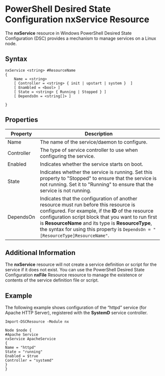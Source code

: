 # PowerShell Desired State Configuration nxService Resource

The __nxService__ resource in Windows PowerShell Desired State Configuration (DSC) provides a mechanism to manage services on a Linux node.

## Syntax


```
nxService <string> #ResourceName
{
    Name = <string>
    [ Controller = <string> { init | upstart | system }  ]
    [ Enambled = <bool> ]
    [ State = <string> { Running | Stopped } ]
    [ DependsOn = <string[]> ]

}
```

## Properties
|  Property |  Description | 
|---|---|
| Name| The name of the service/daemon to configure.| 
| Controller| The type of service controller to use when configuring the service.| 
| Enabled| Indicates whether the service starts on boot.| 
| State| Indicates whether the service is running. Set this property to "Stopped" to ensure that the service is not running. Set it to "Running" to ensure that the service is not running.| 
| DependsOn | Indicates that the configuration of another resource must run before this resource is configured. For example, if the __ID__ of the resource configuration script block that you want to run first is __ResourceName__ and its type is __ResourceType__, the syntax for using this property is `DependsOn = "[ResourceType]ResourceName"`.| 


## Additional Information


The __nxService__ resource will not create a service definition or script for the service if it does not exist. You can use the PowerShell Desired State Configuration __nxFile__ Resource resource to manage the existence or contents of the service definition file or script.


## Example

The following example shows configuration of the “httpd” service (for Apache HTTP Server), registered with the __SystemD__ service controller.

```
Import-DSCResource -Module nx 

Node $node {
#Apache Service
nxService ApacheService 
{
Name = "httpd"
State = "running"
Enabled = $true
Controller = "systemd"
}
}
```
